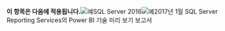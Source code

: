 **이 항목은 다음에 적용됩니다.**![예](media/yes.png)SQL Server 2016![예](media/yes.png)2017년 1월 SQL Server Reporting Services의 Power BI 기술 미리 보기 보고서